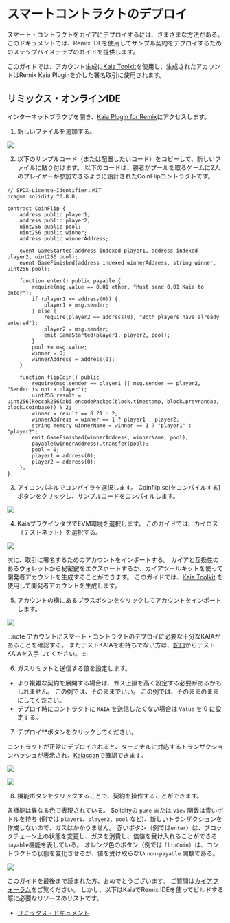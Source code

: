 # スマートコントラクトのデプロイ

スマート・コントラクトをカイアにデプロイするには、さまざまな方法がある。 このドキュメントでは、Remix IDEを使用してサンプル契約をデプロイするためのステップバイステップのガイドを提供します。

このガイドでは、アカウント生成に[Kaia Toolkit](https://toolkit.kaia.io/account/)を使用し、生成されたアカウントはRemix Kaia Pluginを介した署名取引に使用されます。

## リミックス・オンラインIDE<a id="remix-ide"></a>

インターネットブラウザを開き、[Kaia Plugin for Remix](https://ide.kaia.io)にアクセスします。

1. 新しいファイルを追加する。

![](/img/build/smart-contracts/d-remix-create.png)

2. 以下のサンプルコード（または配置したいコード）をコピーして、新しいファイルに貼り付けます。 以下のコードは、勝者がプールを取るゲームに2人のプレイヤーが参加できるように設計されたCoinFlipコントラクトです。

```solidity
// SPDX-License-Identifier：MIT
pragma solidity ^0.8.0;

contract CoinFlip {
    address public player1;
    address public player2;
    uint256 public pool;
    uint256 public winner;
    address public winnerAddress;
    
    event GameStarted(address indexed player1, address indexed player2, uint256 pool);
    event GameFinished(address indexed winnerAddress, string winner, uint256 pool);
    
    function enter() public payable {
        require(msg.value == 0.01 ether, "Must send 0.01 Kaia to enter");
        if (player1 == address(0)) {
            player1 = msg.sender;
        } else {
            require(player2 == address(0), "Both players have already entered");
            player2 = msg.sender;
            emit GameStarted(player1, player2, pool);
        }
        pool += msg.value;
        winner = 0;
        winnerAddress = address(0);
    }
    
    function flipCoin() public {
        require(msg.sender == player1 || msg.sender == player2, "Sender is not a player");
        uint256 result = uint256(keccak256(abi.encodePacked(block.timestamp, block.prevrandao, block.coinbase)) % 2;
        winner = result == 0 ?1 : 2;
        winnerAddress = winner == 1 ? player1 : player2;
        string memory winnerName = winner == 1 ? "player1" : "player2";
        emit GameFinished(winnerAddress, winnerName, pool);
        payable(winnerAddress).transfer(pool);
        pool = 0;
        player1 = address(0);
        player2 = address(0);
    }.
}
```

3. アイコンパネルでコンパイラを選択します。 Coinflip.solをコンパイルする]ボタンをクリックし、サンプルコードをコンパイルします。

![](/img/build/smart-contracts/d-remix-compile.png)

4. KaiaプラグインタブでEVM環境を選択します。 このガイドでは、カイロス（テストネット）を選択する。

![](/img/build/smart-contracts/d-remix-env.png)

次に、取引に署名するためのアカウントをインポートする。 カイアと互換性のあるウォレットから秘密鍵をエクスポートするか、カイアツールキットを使って開発者アカウントを生成することができます。 このガイドでは、[Kaia Toolkit](https://toolkit.kaia.io/account) を使用して開発者アカウントを生成します。

5. アカウントの横にあるプラスボタンをクリックしてアカウントをインポートします。

![](/img/build/smart-contracts/d-remix-import-account.png)

:::note
アカウントにスマート・コントラクトのデプロイに必要な十分なKAIAがあることを確認する。 まだテストKAIAをお持ちでない方は、[蛇口](https://faucet.kaia.io/)からテストKAIAを入手してください。
:::

6. ガスリミットと送信する値を設定します。

- より複雑な契約を展開する場合は、ガス上限を高く設定する必要があるかもしれません。 この例では、そのままでいい。 この例では、そのままのままにしてください。
- デプロイ時にコントラクトに `KAIA` を送信したくない場合は `Value` を 0 に設定する。

7. デプロイ\*\*ボタンをクリックしてください。

コントラクトが正常にデプロイされると、ターミナルに対応するトランザクションハッシュが表示され、[Kaiascan](https://kairos.kaiascan.io)で確認できます。

![](/img/build/smart-contracts/d-remix-deploy-btn.png)

![](/img/build/smart-contracts/d-remix-txhash.png)

8. 機能ボタンをクリックすることで、契約を操作することができます。

各機能は異なる色で表現されている。 Solidityの `pure` または `view` 関数は青いボトルを持ち (例では `player1`、`player2`、`pool` など)、新しいトランザクションを作成しないので、ガスはかかりません。 赤いボタン（例では`enter`）は、ブロックチェーン上の状態を変更し、ガスを消費し、価値を受け入れることができる`payable`機能を表している。 オレンジ色のボタン（例では `flipCoin`）は、コントラクトの状態を変化させるが、値を受け取らない `non-payable` 関数である。

![](/img/build/smart-contracts/d-remix-deployed.png)

このガイドを最後まで読まれた方、おめでとうございます。 ご質問は[カイアフォーラム](https://devforum.kaia.io/)をご覧ください。 しかし、以下はKaiaでRemix IDEを使ってビルドする際に必要なリソースのリストです。

- [リミックス・ドキュメント](https://remix-ide.readthedocs.io/en/latest/)